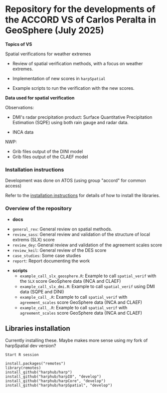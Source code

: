 # Repository for the developments of the ACCORD VS of Carlos Peralta in GeoSphere (July 2025)

**Topics of VS**

Spatial verifications for weather extremes

  - Review of spatial verification methods, with a focus on weather extremes.

  - Implementation of new scores in `harpSpatial`
  
  - Example scripts to run the verification with the new scores.


**Data used for spatial verification**

Observations:
  
  - DMI's radar precipitation product: Surface Quantitative Precipitation Estimation (SQPE) using both rain gauge and radar data.
  
  - INCA data

NWP:

  - Grib files output of the DINI model
  - Grib files output of the CLAEF model

### Installation instructions

Development was done on ATOS (using group "accord" for common access)

Refer to the [installation instructions](INSTALLATION.md) for details of how to install the libraries.

### Overview of the repository

* **docs** 
   
- `general_rev`: General review on spatial methods.
- `review_sass`: General review and validation of the structure of local extrems (SLX) score
- `review_dey`: General review and validation of the agreement scales score
- `review_keil`: General review of the DES score 
- `case_studies`: Some case studies
- `report`: Report documenting the work 

  
* **scripts** 
  - ``example_call_slx_geosphere.R``: Example to call `spatial_verif` with the `SLX` score GeoSphere data (INCA and CLAEF)
  - ``example_call_slx_dmi.R``: Example to call `spatial_verif` using DMI data (SQPE and DINI)
  - ``example_call_.R``: Example to call `spatial_verif` with `agreement_scales` score GeoSphere data (INCA and CLAEF)
  - ``example_call_.R``: Example to call `spatial_verif` with `agreement_scales` score GeoSphere data (INCA and CLAEF)
    
  
## Libraries installation
Currently installing these.
Maybe makes more sense using my fork of harpSpatial dev version?

```
Start R session

install.packages("remotes")
library(remotes)
install_github("harphub/harp")
install_github("harphub/harpIO", "develop")
install_github("harphub/harpCore", "develop")
install_github("harphub/harpSpatial", "develop")
```

